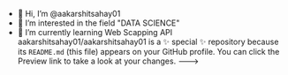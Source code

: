 - 👋 Hi, I’m @aakarshitsahay01
- 👀 I’m interested in the field "DATA SCIENCE"
- 🌱 I’m currently learning Web Scapping API
aakarshitsahay01/aakarshitsahay01 is a ✨ special ✨ repository because its `README.md` (this file) appears on your GitHub profile.
You can click the Preview link to take a look at your changes.
--->
